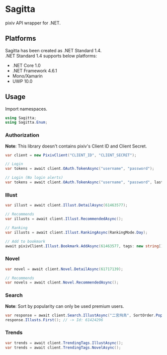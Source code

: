# Sagitta

pixiv API wrapper for .NET.  


## Platforms
Sagitta has been created as .NET Standard 1.4.  
.NET Standard 1.4 supports below platforms:

* .NET Core 1.0
* .NET Framework 4.6.1
* Mono/Xamarin
* UWP 10.0

## Usage

Import namespaces.

```csharp
using Sagitta;
using Sagitta.Enum;
```

### Authorization

**Note**: This library doesn't contains pixiv's Client ID and Client Secret.

```csharp
var client = new PixivClient("CLIENT_ID", "CLIENT_SECRET");

// Login
var tokens = await client.OAuth.TokenAsync("username", "password");

// Login (No login alerts)
var tokens = await client.OAuth.TokenAsync("username", "password", lastTokens.DeviceToken);
```

### Illust

```csharp
var illust = await client.Illust.DetailAsync(61463577);

// Recommends
var illusts = await client.Illust.RecommendedAsync();

// Ranking
var illusts = await client.Illust.RankingAsync(RankingMode.Day);

// Add to bookmark
await pixivClient.Illust.Bookmark.AddAsync(61463577, tags: new string[] {"艦これ", "ゆるい艦これ"});
```

### Novel

```csharp
var novel = await client.Novel.DetailAsync(61717139);

// Recommends
var novels = await client.Novel.RecommendedAsync();
```


### Search

**Note**: Sort by popularity can only be used premium users.

```csharp
var response = await client.Search.IllustAsync("二宮飛鳥", SortOrder.PopularDesc, Duration.LastWeek);
response.Illusts.First(); // -> Id: 61424296
```

### Trends

```csharp
var trends = await client.TrendingTags.IllustAsync();
var trends = await client.TrendingTags.NovelAsync();
```
